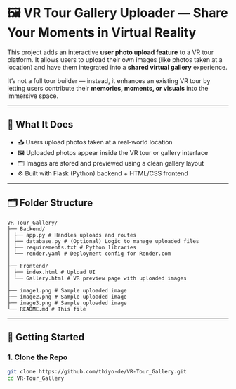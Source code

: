 # 🖼️ VR Tour Gallery Uploader — Share Your Moments in Virtual Reality

This project adds an interactive **user photo upload feature** to a VR tour platform. It allows users to upload their own images (like photos taken at a location) and have them integrated into a **shared virtual gallery** experience.

It’s not a full tour builder — instead, it enhances an existing VR tour by letting users contribute their **memories, moments, or visuals** into the immersive space.

---

## 🎯 What It Does

- 📤 Users upload photos taken at a real-world location
- 🖼️ Uploaded photos appear inside the VR tour or gallery interface
- 🗂️ Images are stored and previewed using a clean gallery layout
- ⚙️ Built with Flask (Python) backend + HTML/CSS frontend

---

## 🗂 Folder Structure

```
VR-Tour_Gallery/
├── Backend/
│ ├── app.py # Handles uploads and routes
│ ├── database.py # (Optional) Logic to manage uploaded files
│ ├── requirements.txt # Python libraries
│ └── render.yaml # Deployment config for Render.com
│
├── Frontend/
│ ├── index.html # Upload UI
│ └── Gallery.html # VR preview page with uploaded images
│
├── image1.png # Sample uploaded image
├── image2.png # Sample uploaded image
├── image3.png # Sample uploaded image
└── README.md # This file
```


---

## 🚀 Getting Started

### 1. Clone the Repo

```bash
git clone https://github.com/thiyo-de/VR-Tour_Gallery.git
cd VR-Tour_Gallery
